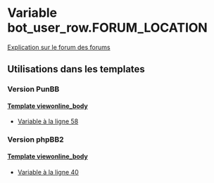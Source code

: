 # Variable bot_user_row.FORUM_LOCATION
[Explication sur le forum des forums](http://forum.forumactif.com/t294113-listing-des-variables#bot_user_row.FORUM_LOCATION)

## Utilisations dans les templates

### Version PunBB

#### [Template viewonline_body](punbb/viewonline_body.md)
* [Variable à la ligne 58](../punbb/viewonline_body.tpl#L58)

### Version phpBB2

#### [Template viewonline_body](subsilver/viewonline_body.md)
* [Variable à la ligne 40](../subsilver/viewonline_body.tpl#L40)